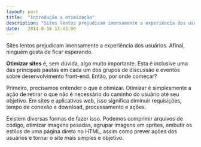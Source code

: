 ```yaml
---
layout: post
title:  "Introdução a otimização"
description: "Sites lentos prejudicam imensamente a experiência dos usuários. Afinal, ninguém gosta de ficar esperando."
date:   2014-8-16 13:43:00
---
```


Sites lentos prejudicam imensamente a experiência dos usuários. Afinal, ninguém gosta de ficar esperando.

**Otimizar sites** é, sem dúvida, algo muito importante. Esta é inclusive uma das principais pautas em cada um dos grupos de discussão e eventos sobre desenvolvimento front-end. Então, por onde começar?

<!--more-->

Primeiro, precisamos entender o que é otimizar. Otimizar é simplesmente a ação de retirar o que não é necessário do caminho do usuário até seu objetivo. Em sites e aplicativos web, isso significa diminuir requisições, tempo de conexão e download, processamento e ações.

Existem diversas formas de fazer isso. Podemos comprimir arquivos de código, otimizar imagens pesadas, agrupar imagens em sprites, embutir os estilos de uma página direto no HTML, assim como prever ações dos usuários e tornar o site mais simples e objetivo.